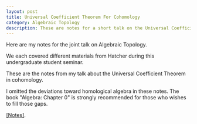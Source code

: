 ```yaml
---
layout: post
title: Universal Coefficient Theorem For Cohomology
category: Algebraic Topology
description: These are notes for a short talk on the Universal Coefficient Theorem
---
```


Here are my notes for the joint talk on Algebraic Topology.

We each covered different materials from Hatcher during this undergraduate student seminar.

These are the notes from my talk about the Universal Coefficient Theorem in cohomology.

I omitted the deviations toward homological algebra in these notes.
The book "Algebra: Chapter 0" is strongly recommended for those who wishes to fill those gaps.

<a href="/docs/Universal_Coefficient_Thm_for_Cohomology.p">[Notes]</a>.


